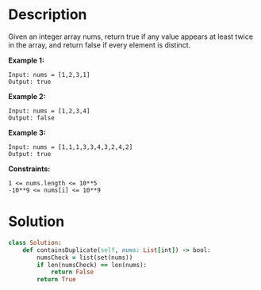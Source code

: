 # Description
Given an integer array nums, return true if any value appears at least twice in the array, and return false if every element is distinct.

**Example 1:**
```
Input: nums = [1,2,3,1]
Output: true
```
**Example 2:**
```
Input: nums = [1,2,3,4]
Output: false
```
**Example 3:**
```
Input: nums = [1,1,1,3,3,4,3,2,4,2]
Output: true
```
**Constraints:**
```
1 <= nums.length <= 10**5
-10**9 <= nums[i] <= 10**9
```
# Solution
```ruby
class Solution:
    def containsDuplicate(self, nums: List[int]) -> bool:
        numsCheck = list(set(nums))
        if len(numsCheck) == len(nums):
            return False
        return True
```
